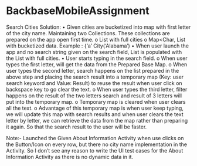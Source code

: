 # BackbaseMobileAssignment

Search Cities Solution:
•	Given cities are bucketized into map with first letter of the city name. Maintaining two Collections. These collections are prepared on the app open first time.
	o	List<Cities> with full cities 
	o	Map<Char, List<Cities> with bucketized data. Example : {‘a’  City(‘Alabama’)
•	When user launch the app and no search string given on the search field, List is populated with the List<Cities> with full cities.
•	User starts typing in the search field.
	o	When user types the first letter, will get the data from the Prepared Base Map.
	o	When user types the second letter, search happens on the list prepared in the above step and placing the search result into a temporary map (Key: user search keyword and Value: Result) to reuse the result when user click on backspace key to go clear the text.
	o	When user types the third letter, filter happens on the result of the two letters search and result of 3 letters will put into the temporary map.
	o	Temporary map is cleared when user clears all the text.
	o	Advantage of this temporary map is when user keep typing, we will update this map with search results and when user clears the text letter by letter, we can retrieve the data from the map rather than preparing it again. So that the search result to the user will be faster. 

Note:- Launched the Given About Information Activity when use clicks on the Button/Icon on every row, but there no city name implementation in the Activity. So I don’t see any reason to write the UI test cases for the About Information Activity as there is no dynamic data in it.

